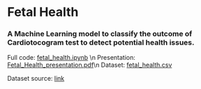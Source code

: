 # Fetal Health

### A Machine Learning model to classify the outcome of Cardiotocogram test to detect potential health issues.

Full code: [fetal_health.ipynb](https://github.com/AleGrondona/Fetal_Health/blob/main/fetal_health.ipynb)  \n
Presentation: [Fetal_Health_presentation.pdf](https://github.com/AleGrondona/Fetal_Health/blob/main/Fetal_Health_presentation.pdf)\n
Dataset: [fetal_health.csv](https://github.com/AleGrondona/Fetal_Health/blob/main/fetal_health.csv)

Dataset source: [link](https://www.kaggle.com/datasets/andrewmvd/fetal-health-classification/data)
